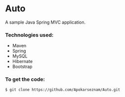 # Auto
A sample Java Spring MVC application.

### Technologies used:
* Maven 
* Spring 
* MySQL
* Hibernate 
* Bootstrap 

### To get the code:
```shell
$ git clone https://github.com/Apokarseznam/Auto.git
```
